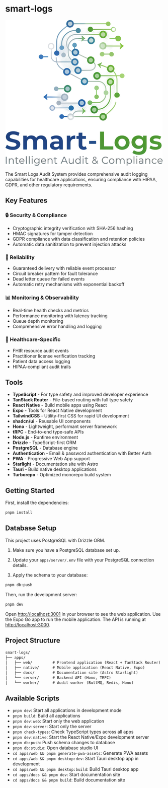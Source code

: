 # smart-logs

![Smart Logs](./docs/logo.png)

The Smart Logs Audit System provides comprehensive audit logging capabilities for healthcare applications, ensuring compliance with HIPAA, GDPR, and other regulatory requirements.

## Key Features

### 🔒 Security & Compliance

- Cryptographic integrity verification with SHA-256 hashing
- HMAC signatures for tamper detection
- GDPR compliance with data classification and retention policies
- Automatic data sanitization to prevent injection attacks

### 🚀 Reliability

- Guaranteed delivery with reliable event processor
- Circuit breaker pattern for fault tolerance
- Dead letter queue for failed events
- Automatic retry mechanisms with exponential backoff

### 📊 Monitoring & Observability

- Real-time health checks and metrics
- Performance monitoring with latency tracking
- Queue depth monitoring
- Comprehensive error handling and logging

### 🏥 Healthcare-Specific

- FHIR resource audit events
- Practitioner license verification tracking
- Patient data access logging
- HIPAA-compliant audit trails

## Tools

- **TypeScript** - For type safety and improved developer experience
- **TanStack Router** - File-based routing with full type safety
- **React Native** - Build mobile apps using React
- **Expo** - Tools for React Native development
- **TailwindCSS** - Utility-first CSS for rapid UI development
- **shadcn/ui** - Reusable UI components
- **Hono** - Lightweight, performant server framework
- **tRPC** - End-to-end type-safe APIs
- **Node.js** - Runtime environment
- **Drizzle** - TypeScript-first ORM
- **PostgreSQL** - Database engine
- **Authentication** - Email & password authentication with Better Auth
- **PWA** - Progressive Web App support
- **Starlight** - Documentation site with Astro
- **Tauri** - Build native desktop applications
- **Turborepo** - Optimized monorepo build system

## Getting Started

First, install the dependencies:

```bash
pnpm install
```

## Database Setup

This project uses PostgreSQL with Drizzle ORM.

1. Make sure you have a PostgreSQL database set up.
2. Update your `apps/server/.env` file with your PostgreSQL connection details.

3. Apply the schema to your database:

```bash
pnpm db:push
```

Then, run the development server:

```bash
pnpm dev
```

Open [http://localhost:3001](http://localhost:3001) in your browser to see the web application.
Use the Expo Go app to run the mobile application.
The API is running at [http://localhost:3000](http://localhost:3000).

## Project Structure

```
smart-logs/
├── apps/
│   ├── web/         # Frontend application (React + TanStack Router)
│   ├── native/      # Mobile application (React Native, Expo)
│   ├── docs/        # Documentation site (Astro Starlight)
│   └── server/      # Backend API (Hono, TRPC)
│   └── worker/      # Audit worker (BullMQ, Redis, Hono)
```

## Available Scripts

- `pnpm dev`: Start all applications in development mode
- `pnpm build`: Build all applications
- `pnpm dev:web`: Start only the web application
- `pnpm dev:server`: Start only the server
- `pnpm check-types`: Check TypeScript types across all apps
- `pnpm dev:native`: Start the React Native/Expo development server
- `pnpm db:push`: Push schema changes to database
- `pnpm db:studio`: Open database studio UI
- `cd apps/web && pnpm generate-pwa-assets`: Generate PWA assets
- `cd apps/web && pnpm desktop:dev`: Start Tauri desktop app in development
- `cd apps/web && pnpm desktop:build`: Build Tauri desktop app
- `cd apps/docs && pnpm dev`: Start documentation site
- `cd apps/docs && pnpm build`: Build documentation site
